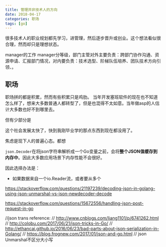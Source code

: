 ```yaml
---
title: 管理并非技术人的方向
date: 2018-04-17
categories: 职场
tags: [go]
---
```


很多技术人的职业规划都先学习，进管理，然后逐步晋升或创业。这个想法看似很合理，然而却只是理想状态。

<!--more-->

manager的工作
manager分等级，部门主管对外主要负责：跨部门协作沟通、资源申请、汇报部门情况，对内要负责：技术选型、阶梯队伍培养、团队技术方向引领、。



## 职场

职场拼的都是积累，然而有些积累只是鸡肋。
当年开发塞班软件的现在也不知道怎么样了，想来大多数普通人都转型了，但是也混得不太如意。当年做asp的人估计大多数也好不到哪里去。

但有少部分是

这个社会发展太快了，快到我刚毕业学的那点东西到现在都没用了。

焦虑是现下人的普遍心态。都想

`json.Decoder`在将json字符串解析成一个Go变量之前，会将**整个JSON值缓存到内存中**。因此大多数应用场景下内存性能不会很好。

因此选择办法是：
- 如果数据来自一个io.Reader流，或者要从多个

https://stackoverflow.com/questions/21197239/decoding-json-in-golang-using-json-unmarshal-vs-json-newdecoder-decode

https://stackoverflow.com/questions/15672556/handling-json-post-request-in-go

//json trans reference:
// http://www.cnblogs.com/liang1101/p/6741262.html
// http://colobu.com/2017/06/21/json-tricks-in-Go/
// http://ethancai.github.io/2016/06/23/bad-parts-about-json-serialization-in-Golang/
// https://blog.frognew.com/2017/01/json-and-go.html
// json Unmarshal不区分大小写
